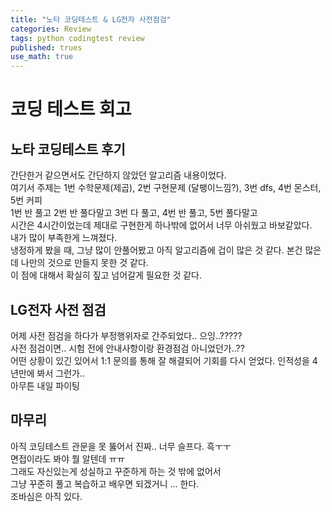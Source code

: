 ```yaml
---
title: "노타 코딩테스트 & LG전자 사전점검"
categories: Review
tags: python codingtest review
published: trues
use_math: true
---
```


# 코딩 테스트 회고

## 노타 코딩테스트 후기

간단한거 같으면서도 간단하지 않았던 알고리즘 내용이었다.  
여기서 주제는 1번 수학문제(제곱), 2번 구현문제 (달팽이느낌?), 3번 dfs, 4번 몬스터, 5번 커피  
1번 반 풀고 2번 반 풀다말고 3번 다 풀고, 4번 반 풀고, 5번 풀다말고  
시간은 4시간이었는데 제대로 구현한게 하나밖에 없어서 너무 아쉬웠고 바보같았다.  
내가 많이 부족한게 느껴졌다.  
냉정하게 봤을 때, 그냥 많이 안풀어봤고 아직 알고리즘에 겁이 많은 것 같다. 본건 많은데 나만의 것으로 만들지 못한 것 같다.  
이 점에 대해서 확실히 짚고 넘어갈게 필요한 것 같다.   

## LG전자 사전 점검

어제 사전 점검을 하다가 부정행위자로 간주되었다.. 으잉..?????  
사전 점검이면.. 시험 전에 안내사항이랑 환경점검 아니었던가..??  
어떤 상황이 있긴 있어서 1:1 문의를 통해 잘 해결되어 기회를 다시 얻었다. 인적성을 4년만에 봐서 그런가..  
아무튼 내일 파이팅  

## 마무리

아직 코딩테스트 관문을 못 뚫어서 진짜.. 너무 슬프다. 흑ㅜㅜ  
면접이라도 봐야 뭘 알텐데 ㅠㅠ  
그래도 자신있는게 성실하고 꾸준하게 하는 것 밖에 없어서  
그냥 꾸준히 풀고 복습하고 배우면 되겠거니 ... 한다.  
조바심은 아직 있다.  